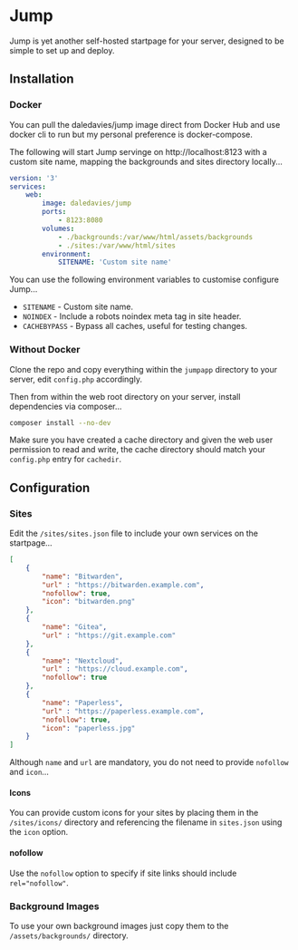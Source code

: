 
# Jump

Jump is yet another self-hosted startpage for your server, designed to be simple to set up and deploy.


## Installation

### Docker

You can pull the daledavies/jump image direct from Docker Hub and use docker cli to run but my personal preference is docker-compose.

The following will start Jump servinge on http://localhost:8123 with a custom site name, mapping the backgrounds and sites directory locally...

```yaml
version: '3'
services:
    web:
        image: daledavies/jump
        ports:
            - 8123:8080
        volumes:
            - ./backgrounds:/var/www/html/assets/backgrounds
            - ./sites:/var/www/html/sites
        environment:
            SITENAME: 'Custom site name'

```

You can use the following environment variables to customise configure Jump...

- `SITENAME` - Custom site name.
- `NOINDEX` - Include a robots noindex meta tag in site header.
- `CACHEBYPASS` - Bypass all caches, useful for testing changes.

### Without Docker

Clone the repo and copy everything within the `jumpapp` directory to your server, edit `config.php` accordingly.

Then from within the web root directory on your server, install dependencies via composer...

```bash
composer install --no-dev
```

Make sure you have created a cache directory and given the web user permission to read and write, the cache directory should match your `config.php` entry for `cachedir`.

## Configuration

### Sites

Edit the `/sites/sites.json` file to include your own services on the startpage...

```json
[
    {
        "name": "Bitwarden",
        "url" : "https://bitwarden.example.com",
        "nofollow": true,
        "icon": "bitwarden.png"
    },
    {
        "name": "Gitea",
        "url" : "https://git.example.com"
    },
    {
        "name": "Nextcloud",
        "url" : "https://cloud.example.com",
        "nofollow": true
    },
    {
        "name": "Paperless",
        "url" : "https://paperless.example.com",
        "nofollow": true,
        "icon": "paperless.jpg"
    }
]
```

Although `name` and `url` are mandatory, you do not need to provide `nofollow` and `icon`...

#### Icons

You can provide custom icons for your sites by placing them in the `/sites/icons/` directory and referencing the filename in `sites.json` using the `icon` option.

#### nofollow

Use the `nofollow` option to specify if site links should include `rel="nofollow"`.

### Background Images

To use your own background images just copy them to the `/assets/backgrounds/` directory.